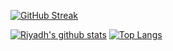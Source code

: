 
[![GitHub Streak](https://github-readme-streak-stats.herokuapp.com/?user=riyadhuddin&theme=tokyonight)](https://github.com/riyadhuddin)

[![Riyadh's github stats](https://github-readme-stats.vercel.app/api?username=riyadhuddin&hide=stars,contribs&count_private=true&show_icons=true&theme=tokyonight )](https://github.com/riyadhuddin)
[![Top Langs](https://github-readme-stats.vercel.app/api/top-langs/?username=riyadhuddin&layout=compact&theme=tokyonight)](https://github.com/riyadhuddin)



<!--### Hi there 👋
<a href="https://github.com/riyadhuddin">
  <img align="center" src="https://github-readme-stats.vercel.app/api?username=riyadhuddin&hide=stars,contribs&count_private=true&show_icons=true&theme=tokyonight" />
</a>
<a href="https://github.com/riyadhuddint">
  <img align="center" src="https://github-readme-stats.vercel.app/api/top-langs/?username=riyadhuddin&layout=compact" />
</a>
-->
<!--
**riyadhuddin/riyadhuddin** is a ✨ _special_ ✨ repository because its `README.md` (this file) appears on your GitHub profile.

Here are some ideas to get you started:

- 🔭 I’m currently working on ...
- 🌱 I’m currently learning ...
- 👯 I’m looking to collaborate on ...
- 🤔 I’m looking for help with ...
- 💬 Ask me about ...
- 📫 How to reach me: ...
- 😄 Pronouns: ...!!
- ⚡ Fun fact: ...
-->
